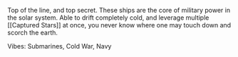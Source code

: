 Top of the line, and top secret. These ships are the core of military power in the solar system. Able to drift completely cold, and leverage multiple [[Captured Stars]] at once, you never know where one may touch down and scorch the earth.

Vibes:
	Submarines, Cold War, Navy